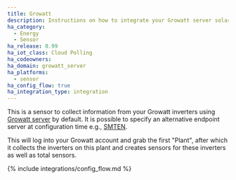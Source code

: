 ```yaml
---
title: Growatt
description: Instructions on how to integrate your Growatt server solar inverter within Home Assistant.
ha_category:
  - Energy
  - Sensor
ha_release: 0.99
ha_iot_class: Cloud Polling
ha_codeowners:
ha_domain: growatt_server
ha_platforms:
  - sensor
ha_config_flow: true
ha_integration_type: integration
---
```


This is a sensor to collect information from your Growatt inverters using [Growatt server](https://server.growatt.com/) by default. It is possible to specify an alternative endpoint server at configuration time e.g., [SMTEN](https://server.smten.com/).

This will log into your Growatt account and grab the first "Plant", after which it collects the inverters on this plant and creates sensors for these inverters as well as total sensors.

{% include integrations/config_flow.md %}
